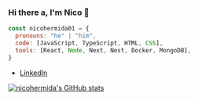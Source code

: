 ### Hi there a, I'm Nico 👋

```javascript
const nicohermida01 = {
  pronouns: "he" | "him",
  code: [JavaScript, TypeScript, HTML, CSS],
  tools: [React, Node, Next, Nest, Docker, MongoDB],
}
```
- [LinkedIn](https://www.linkedin.com/in/nico-hermida/)

[![nicohermida's GitHub stats](https://github-readme-stats.vercel.app/api?username=nicohermida01)](https://github.com/anuraghazra/github-readme-stats)

<!--
**nicohermida01/nicohermida01** is a ✨ _special_ ✨ repository because its `README.md` (this file) appears on your GitHub profile.

Here are some ideas to get you started:

- 🔭 I’m currently working on ...
- 🌱 I’m currently learning ...
- 👯 I’m looking to collaborate on ...
- 🤔 I’m looking for help with ...
- 💬 Ask me about ...
- 📫 How to reach me: ...
- 😄 Pronouns: ...
- ⚡ Fun fact: ...
-->
